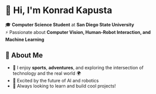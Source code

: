 # 👋 Hi, I'm Konrad Kapusta

🎓 **Computer Science Student** at **San Diego State University**  
⚡ Passionate about **Computer Vision, Human-Robot Interaction, and Machine Learning**  

## 🌟 About Me  
- 🏀 I enjoy **sports**, **adventures**, and exploring the intersection of technology and the real world 🌍  
- 🤖 Excited by the future of AI and robotics
- 🚀 Always looking to learn and build cool projects!  

